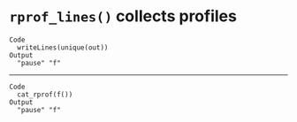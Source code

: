 # `rprof_lines()` collects profiles

    Code
      writeLines(unique(out))
    Output
      "pause" "f"

---

    Code
      cat_rprof(f())
    Output
      "pause" "f"

